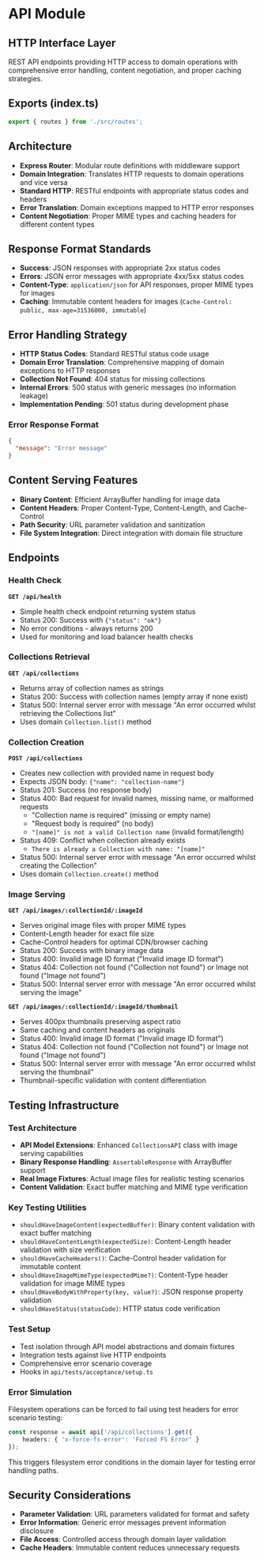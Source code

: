 # API Module

## HTTP Interface Layer
REST API endpoints providing HTTP access to domain operations with comprehensive error handling, content negotiation, and proper caching strategies.

## Exports (index.ts)
```typescript
export { routes } from './src/routes';
```

## Architecture
- **Express Router**: Modular route definitions with middleware support
- **Domain Integration**: Translates HTTP requests to domain operations and vice versa
- **Standard HTTP**: RESTful endpoints with appropriate status codes and headers
- **Error Translation**: Domain exceptions mapped to HTTP error responses
- **Content Negotiation**: Proper MIME types and caching headers for different content types

## Response Format Standards
- **Success**: JSON responses with appropriate 2xx status codes
- **Errors**: JSON error messages with appropriate 4xx/5xx status codes
- **Content-Type**: `application/json` for API responses, proper MIME types for images
- **Caching**: Immutable content headers for images (`Cache-Control: public, max-age=31536000, immutable`)

## Error Handling Strategy
- **HTTP Status Codes**: Standard RESTful status code usage
- **Domain Error Translation**: Comprehensive mapping of domain exceptions to HTTP responses
- **Collection Not Found**: 404 status for missing collections
- **Internal Errors**: 500 status with generic messages (no information leakage)
- **Implementation Pending**: 501 status during development phase

### Error Response Format
```json
{
  "message": "Error message"
}
```

## Content Serving Features
- **Binary Content**: Efficient ArrayBuffer handling for image data
- **Content Headers**: Proper Content-Type, Content-Length, and Cache-Control
- **Path Security**: URL parameter validation and sanitization
- **File System Integration**: Direct integration with domain file structure

##  Endpoints

### Health Check
**`GET /api/health`**
- Simple health check endpoint returning system status
- Status 200: Success with `{"status": "ok"}`
- No error conditions - always returns 200
- Used for monitoring and load balancer health checks

### Collections Retrieval
**`GET /api/collections`**
- Returns array of collection names as strings
- Status 200: Success with collection names (empty array if none exist)
- Status 500: Internal server error with message "An error occurred whilst retrieving the Collections list"
- Uses domain `Collection.list()` method

### Collection Creation
**`POST /api/collections`**
- Creates new collection with provided name in request body
- Expects JSON body: `{"name": "collection-name"}`
- Status 201: Success (no response body)
- Status 400: Bad request for invalid names, missing name, or malformed requests
  - "Collection name is required" (missing or empty name)
  - "Request body is required" (no body)
  - `"[name]" is not a valid Collection name` (invalid format/length)
- Status 409: Conflict when collection already exists
  - `There is already a Collection with name: "[name]"`
- Status 500: Internal server error with message "An error occurred whilst creating the Collection"
- Uses domain `Collection.create()` method

### Image Serving
**`GET /api/images/:collectionId/:imageId`**
- Serves original image files with proper MIME types
- Content-Length header for exact file size
- Cache-Control headers for optimal CDN/browser caching
- Status 200: Success with binary image data
- Status 400: Invalid image ID format ("Invalid image ID format")
- Status 404: Collection not found ("Collection not found") or Image not found ("Image not found")
- Status 500: Internal server error with message "An error occurred whilst serving the image"

**`GET /api/images/:collectionId/:imageId/thumbnail`**
- Serves 400px thumbnails preserving aspect ratio
- Same caching and content headers as originals
- Status 400: Invalid image ID format ("Invalid image ID format")
- Status 404: Collection not found ("Collection not found") or Image not found ("Image not found")
- Status 500: Internal server error with message "An error occurred whilst serving the thumbnail"
- Thumbnail-specific validation with content differentiation

## Testing Infrastructure

### Test Architecture
- **API Model Extensions**: Enhanced `CollectionsAPI` class with image serving capabilities
- **Binary Response Handling**: `AssertableResponse` with ArrayBuffer support
- **Real Image Fixtures**: Actual image files for realistic testing scenarios
- **Content Validation**: Exact buffer matching and MIME type verification

### Key Testing Utilities
- `shouldHaveImageContent(expectedBuffer)`: Binary content validation with exact buffer matching
- `shouldHaveContentLength(expectedSize)`: Content-Length header validation with size verification
- `shouldHaveCacheHeaders()`: Cache-Control header validation for immutable content
- `shouldHaveImageMimeType(expectedMime?)`: Content-Type header validation for image MIME types
- `shouldHaveBodyWithProperty(key, value?)`: JSON response property validation
- `shouldHaveStatus(statusCode)`: HTTP status code verification

### Test Setup
- Test isolation through API model abstractions and domain fixtures
- Integration tests against live HTTP endpoints
- Comprehensive error scenario coverage
- Hooks in `api/tests/acceptance/setup.ts`

### Error Simulation
Filesystem operations can be forced to fail using test headers for error scenario testing:
```typescript
const response = await api['/api/collections'].get({
    headers: { 'x-force-fs-error': 'Forced FS Error' }
});
```
This triggers filesystem error conditions in the domain layer for testing error handling paths.

## Security Considerations
- **Parameter Validation**: URL parameters validated for format and safety
- **Error Information**: Generic error messages prevent information disclosure
- **File Access**: Controlled access through domain layer validation
- **Cache Headers**: Immutable content reduces unnecessary requests